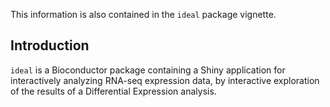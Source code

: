 This information is also contained in the `ideal` package vignette.

## Introduction

`ideal` is a Bioconductor package containing a Shiny application for
interactively analyzing RNA-seq expression data, by interactive exploration of the 
results of a Differential Expression analysis.

